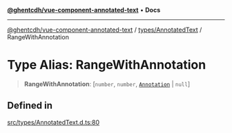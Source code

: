 [**@ghentcdh/vue-component-annotated-text**](../../../README.md) • **Docs**

***

[@ghentcdh/vue-component-annotated-text](../../../modules.md) / [types/AnnotatedText](../README.md) / RangeWithAnnotation

# Type Alias: RangeWithAnnotation

> **RangeWithAnnotation**: [`number`, `number`, [`Annotation`](../../Annotation/interfaces/Annotation.md) \| `null`]

## Defined in

[src/types/AnnotatedText.d.ts:80](https://github.com/GhentCDH/vue_component_annotated_text/blob/c145d8d49d379abea35b82d25bbbe7087d48b21f/src/types/AnnotatedText.d.ts#L80)
